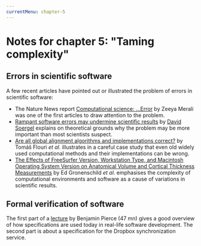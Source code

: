```yaml
---
currentMenu: chapter-5
---
```


# Notes for chapter 5: "Taming complexity"

## Errors in scientific software

A few recent articles have pointed out or illustrated the problem of errors in scientific software:

 - The Nature News report [Computational science: ...Error](http://dx.doi.org/10.1038/467775a) by Zeeya Merali was one of the first articles to draw attention to the problem.
 - [Rampant software errors may undermine scientific results](http://dx.doi.org/10.12688/f1000research.5930.2) by [David Soergel](http://davidsoergel.com/) explains on theoretical grounds why the problem may be more important than most scientists suspect.
 - [Are all global alignment algorithms and implementations correct?](http://dx.doi.org/10.1101/031500) by Tomáš Flouri *et al.* illustrates in a careful case study that even old widely used computational methods and their implementations can be wrong.
 - [The Effects of FreeSurfer Version, Workstation Type, and Macintosh Operating System Version on Anatomical Volume and Cortical Thickness Measurements](http://dx.doi.org/10.1371/journal.pone.0038234) by Ed Gronenschild *et al.* emphasises the complexity of computational environments and software as a cause of variations in scientific results.

## Formal verification of software

The first part of a [lecture](https://www.youtube.com/watch?v=Y2jQe8DFzUM) by Benjamin Pierce (47 mn) gives a good overview of how specifications are used today in real-life software development. The second part is about a specification for the Dropbox synchronization service.
